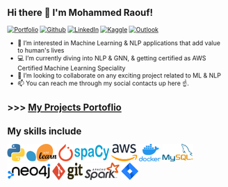 ## Hi there 👋 I'm Mohammed Raouf!

[![Portfolio](https://img.shields.io/badge/Portfolio-%20MoSpace-orange)](https://mospace.netlify.app/)
[![Github](https://img.shields.io/badge/-Github-000?style=flat&logo=Github&logoColor=white)](https://github.com/MoRaouf)
[![LinkedIn](https://img.shields.io/badge/-LinkedIn-blue?style=flat&logo=Linkedin&logoColor=white)](https://www.linkedin.com/in/mohammedraouf/)
[![Kaggle](https://img.shields.io/badge/-Kaggle-20beff?style=flat&logo=Kaggle&logoColor=white)](https://www.kaggle.com/mohammedraouf)
[![Outlook](https://img.shields.io/badge/-Outlook-0078D4?style=flat&logo=Microsoft-Outlook&logoColor=white)](mailto:m.raouf.ai@outlook.com)

<!-- - 👋 Hi, I’m [MoRaouf](https://github.com/MoRaouf) -->
- 👀 I’m interested in Machine Learning & NLP applications that add value to human's lives
- 💻 I’m currently diving into NLP & GNN, & getting certified as AWS Certified Machine Learning Speciality
- 💞️ I’m looking to collaborate on any exciting project related to ML & NLP
- 📫 You can reach me through my social contacts up here ☝️.


## >>> [My Projects Portoflio](https://github.com/MoRaouf/Projects-Portfolio)

## My skills include

<p align="left">
	<img title="Python" src="https://github.com/MoRaouf/MoRaouf/blob/main/python.svg" width="40" height="40" />
        <img title="Scikit-learn" src="https://github.com/MoRaouf/MoRaouf/blob/main/sk-learn.png" width="70" height="40" />
        <img title="PyTorch" src="https://github.com/MoRaouf/MoRaouf/blob/main/PyTorch-logo.png" width="33" height="40" />
	<img title="spaCy" src="https://github.com/MoRaouf/MoRaouf/blob/main/SpaCy-logo.png" width="80" height="40" />
	<img title="AWS" src="https://github.com/MoRaouf/MoRaouf/blob/main/aws-logo.png" width=60" height="40" />
	<img title="Docker" src="https://github.com/MoRaouf/MoRaouf/blob/main/docker-logo.png" width=50" height="40" />
	<img title="MySQL" src="https://github.com/MoRaouf/MoRaouf/blob/main/mysql2.png" width=70" height="40" />
	<img title="Neo4j" src="https://github.com/MoRaouf/MoRaouf/blob/main/Neo4j-logo.png" width=100" height="40" />
	<img title="Git" src="https://github.com/MoRaouf/MoRaouf/blob/main/git.svg" width="70" height="40" />
	<img title="Spark" src="https://github.com/MoRaouf/MoRaouf/blob/main/apache_spark.svg" width="80" height="40" />
	<img title="Jira" src="https://github.com/MoRaouf/MoRaouf/blob/main/Jira-logo.png" width="40" height="40" />
	
<!--         <img title="TensorFlow" src="https://github.com/MoRaouf/MoRaouf/blob/main/TensorFlow.png" width="140" height="40" />
 -->
</p>





<!---
MoRaouf/MoRaouf is a ✨ special ✨ repository because its `README.md` (this file) appears on your GitHub profile.
You can click the Preview link to take a look at your changes.
--->
